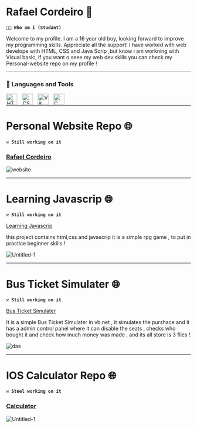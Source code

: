 # Rafael Cordeiro 👋

**`🧑‍💻 Who am i (Studant)`**

Welcome to my profile. I am a 16 year old boy, looking forward to improve my programming skills. Appreciate all the support!
I have worked with web develope with HTML, CSS and Java Scrip ,but know i am workning with Visual basic, if you want o seee 
my web dev skills you can check my Personal-website repo on my profile !

---

### 🧰 Languages and Tools
<img align="left" alt="HTML" width="30px" style="padding-right:10px;" src="https://cdn.jsdelivr.net/gh/devicons/devicon/icons/html5/html5-plain.svg" />
<img align="left" alt="CSS" width="30px" style="padding-right:10px;" src="https://cdn.jsdelivr.net/gh/devicons/devicon/icons/css3/css3-plain.svg" />
<img align="left" alt="VB" width="30px" style="padding-right:10px;" src="https://cdn.jsdelivr.net/gh/devicons/devicon/icons/visualstudio/visualstudio-plain.svg" />
<img align="left" alt="C" width="30px" style="padding-right:10px;" src="https://cdn.jsdelivr.net/gh/devicons/devicon/icons/cplusplus/cplusplus-line.svg" /><br>
           
---

# Personal Website Repo 🌐

**`⚒️ Still working on it `**


### <a href="https://github.com/rafael17cordeiro/Personal-Website">Rafael Cordeiro</a>
![website](https://user-images.githubusercontent.com/59150464/233190018-4ad15d48-cf4a-4b42-b12a-a9bfa2c2cdca.jpg)


---
# Learning Javascrip 🌐

**`⚒️ Still working on it `**<br>

<a href="https://github.com/rafael17cordeiro/Learning-javascript"> Learning Javascrip </a>

this project contains html,css and javascrip it is a simple rpg game , to put in practice beginner skills !

![Untitled-1](https://user-images.githubusercontent.com/59150464/233501156-9451cf86-3107-4e77-8462-b0f2e5b3d91d.jpg)

---
# Bus Ticket Simulater 🌐

**`⚒️ Still working on it `**<br>

<a href="https://github.com/rafael17cordeiro/Autocarro"> Bus Ticket Simulater</a>

It is a simple Bus Ticket Simulater in vb.net , it simulates the purshace and it has a admin control panel where it can disable the seats , checks who bought it and check how much money was made , and its all store is 3 files !


![das](https://user-images.githubusercontent.com/59150464/233184029-e4f59cda-e007-4d29-b90d-b50a0abb2a88.jpg)

---
# IOS Calculator Repo 🌐

**`⚒️ Steel working on it `**<br>
### <a href="https://github.com/rafael17cordeiro/Calculadora-vb.net.git">Calculator</a>
![Untitled-1](https://user-images.githubusercontent.com/59150464/213033687-a64da807-5fae-49b0-bf3e-36fde33ef13a.jpg)
